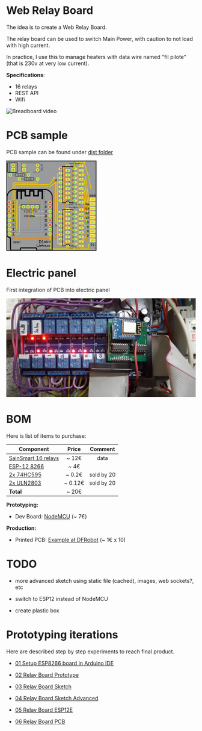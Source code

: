 
# Web Relay Board

The idea is to create a Web Relay Board.

The relay board can be used to switch Main Power, with caution to not load with high current.

In practice, I use this to manage heaters with data wire named "fil pilote" (that is 230v at very low current).

__Specifications__:
- 16 relays
- REST API
- Wifi

![Breadboard video](/res/breadboard-video.gif)

# PCB sample

PCB sample can be found under [dist folder](dist)

<img src="res/web-relay-board-nodemcu-pcb1.png" width="240">


# Electric panel

First integration of PCB into electric panel

![Electric panel Web Relays](res/web-relay-board-nodemcu-in-place.png)


# BOM

Here is list of items to purchase:

| Component       | Price       | Comment  |
| ------------- |:-------------:|:--------:|
| [SainSmart 16 relays](http://www.sainsmart.com/relay-1/16-channel-12v-relay-module-for-pic-arm-avr-dsp-arduino-msp430-ttl-logic.html)   | ~ 12€        | data     |
| [ESP-12 8266](http://www.ebay.fr/itm/5119-ESP12-E-esp8266-module-wifi-sans-fils-ARDUINO-ESP8266-ESP12E-/191849920712)   | ~ 4€        |   |
| [2x 74HC595](http://www.ebay.fr/itm/20-x-74HC595-8-bit-Shift-Register-IC-DIP-16-TEXAS-/260843227719)   | ~ 0.2€        | sold by 20 |
| [2x ULN2803](http://www.ebay.fr/itm/20x-ULN2803APG-ULN2803-DIP-18-Transistor-TOSHIBA-DARLINGTON-ARRAYS-Buffer-Driver-/350899601550)   | ~ 0.12€       |  sold by 20  |
| __Total__  |  ~ 20€ | |


__Prototyping:__

- Dev Board: [NodeMCU](http://www.ebay.fr/itm/NodeMcu-V3-Lua-WeMos-WiFi-Wireless-Module-CH340-Development-Board-ESP8266-ESP12E-/322164935016) (~ 7€)

__Production:__

- Printed PCB: [Example at DFRobot](https://www.dfrobot.com/index.php?route=product/pcb&product_id=1351) (~ 1€ x 10)


# TODO

- more advanced sketch using static file (cached), images, web sockets?, etc

- switch to ESP12 instead of NodeMCU

- create plastic box



# Prototyping iterations

Here are described step by step experiments to reach final product.

- [01 Setup ESP8266 board in Arduino IDE](1-setup-arduino-ide-for-esp8266.md)

- [02 Relay Board Prototype](2-relay-board-prototype.md)

- [03 Relay Board Sketch](3-relay-board-sketch.md)

- [04 Relay Board Sketch Advanced](4-relay-board-sketch-2.md)

- [05 Relay Board ESP12E](5-relay-board-esp12e.md)

- [06 Relay Board PCB](6-relay-board-pcb1.md)



